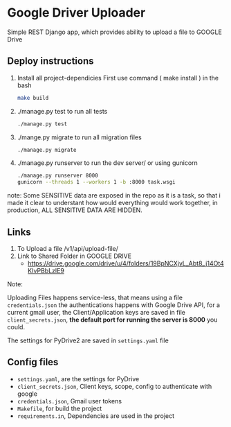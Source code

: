 # Google Driver Uploader

Simple REST Django app, which provides ability to upload a file to GOOGLE Drive

## Deploy instructions

1. Install all project-dependicies First use command ( make install ) in the bash

   ```bash
   make build
   ```
2. ./manage.py test to run all tests

   ```bash
   ./manage.py test
   ```
3. ./mange.py migrate to run all migration files

   ```bash
   ./manage.py migrate
   ```
4. ./manage.py runserver to run the dev server/ or using gunicorn

   ```bash
   ./manage.py runserver 8000
   gunicorn --threads 1 --workers 1 -b :8000 task.wsgi
   ```

note: Some SENSITIVE data are exposed in the repo as it is a task, so that i made it clear to understant how would everything would work together, in production, ALL SENSITIVE DATA ARE HIDDEN.

## Links

1. To Upload a file  /v1/api/upload-file/
3. Link to Shared Folder in GOOGLE DRIVE
   * https://drive.google.com/drive/u/4/folders/19BpNCXjvL_Abt8_j14Ot4KIvPBbLzlE9

Note:

Uploading Files happens service-less, that means using a file `credentials.json` the authentications happens with Google Drive API, for a current gmail user, the Client/Application keys are saved in file `client_secrets.json`, **the default port for running the server is 8000** you could.

The settings for PyDrive2 are saved in `settings.yaml` file

## Config files

* `settings.yaml`, are the settings for PyDrive
* `client_secrets.json`, Client keys, scope, config to authenticate with google
* `credentials.json`, Gmail user tokens
* `Makefile`, for build the project
* `requirements.in`, Dependencies are used in the project
